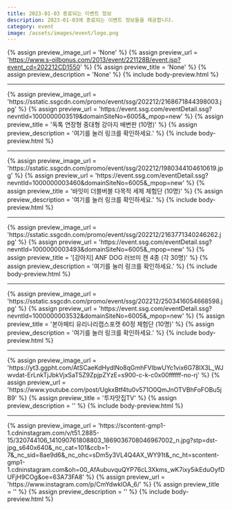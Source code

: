 ```yaml
---
title: 2023-01-03 종료되는 이벤트 정보
description: 2023-01-03에 종료되는 이벤트 정보들을 제공합니다.
category: event
image: /assets/images/event/logo.png
---
```

{% assign preview_image_url = 'None' %}
{% assign preview_url = 'https://www.s-oilbonus.com/2013/event/221128B/event.jsp?event_cd=202212CD1550' %}
{% assign preview_title = 'None' %}
{% assign preview_description = 'None' %}
{% include body-preview.html %}
<hr>{% assign preview_image_url = 'https://sstatic.ssgcdn.com/promo/event/ssg/202212/2168671844398003.jpg' %}
{% assign preview_url = 'https://event.ssg.com/eventDetail.ssg?nevntId=1000000003519&domainSiteNo=6005&_mpop=new' %}
{% assign preview_title = '독톡 연장형 중대형 강아지 배변판 (10명)' %}
{% assign preview_description = '여기를 눌러 링크를 확인하세요.' %}
{% include body-preview.html %}
<hr>{% assign preview_image_url = 'https://sstatic.ssgcdn.com/promo/event/ssg/202212/1980344104610619.jpg' %}
{% assign preview_url = 'https://event.ssg.com/eventDetail.ssg?nevntId=1000000003460&domainSiteNo=6005&_mpop=new' %}
{% assign preview_title = '바잇미 더블버블 다목적 세제 체험단 (10명)' %}
{% assign preview_description = '여기를 눌러 링크를 확인하세요.' %}
{% include body-preview.html %}
<hr>{% assign preview_image_url = 'https://sstatic.ssgcdn.com/promo/event/ssg/202212/2163771340246262.jpg' %}
{% assign preview_url = 'https://event.ssg.com/eventDetail.ssg?nevntId=1000000003493&domainSiteNo=6005&_mpop=new' %}
{% assign preview_title = '[강아지] ANF DOG 러브미 캔 4종 (각 30명)' %}
{% assign preview_description = '여기를 눌러 링크를 확인하세요.' %}
{% include body-preview.html %}
<hr>{% assign preview_image_url = 'https://sstatic.ssgcdn.com/promo/event/ssg/202212/2503416054668598.jpg' %}
{% assign preview_url = 'https://event.ssg.com/eventDetail.ssg?nevntId=1000000003532&domainSiteNo=6005&_mpop=new' %}
{% assign preview_title = '본아페티 유리나리캡스포캣 60정 체험단 (10명)' %}
{% assign preview_description = '여기를 눌러 링크를 확인하세요.' %}
{% include body-preview.html %}
<hr>{% assign preview_image_url = 'https://yt3.ggpht.com/AtSCaeKdHydlNo8qGmhFVIbwUYc1vix6G78lX3L_WJwvdat-ErLnkTjJbkVjxSaT5Z9ZpjpZYzE=s900-c-k-c0x00ffffff-no-rj' %}
{% assign preview_url = 'https://www.youtube.com/post/UgkxBtf4tu0v571O0QmJnOTVBhFoFOBu5jB9' %}
{% assign preview_title = '투자맛집TV' %}
{% assign preview_description = '' %}
{% include body-preview.html %}
<hr>{% assign preview_image_url = 'https://scontent-gmp1-1.cdninstagram.com/v/t51.2885-15/320744106_141090761808803_1869036708046967002_n.jpg?stp=dst-jpg_s640x640&amp;_nc_cat=101&amp;ccb=1-7&amp;_nc_sid=8ae9d6&amp;_nc_ohc=sDm5y3VL4Q4AX_WY91t&amp;_nc_ht=scontent-gmp1-1.cdninstagram.com&amp;oh=00_AfAubuvquQYP76cL3Xkms_wK7ixy5ikEduOyfDUFjH9COg&amp;oe=63A73FA8' %}
{% assign preview_url = 'https://www.instagram.com/p/CmYdwklOA_6/' %}
{% assign preview_title = '' %}
{% assign preview_description = '' %}
{% include body-preview.html %}